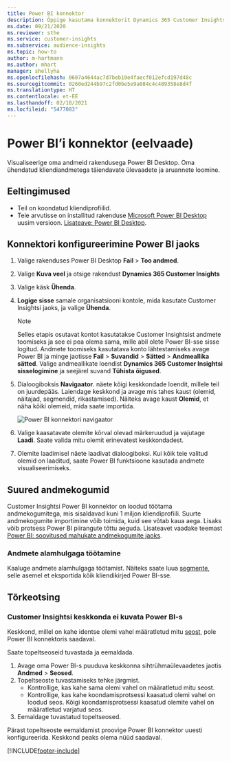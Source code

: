 ```yaml
---
title: Power BI konnektor
description: Õppige kasutama konnektorit Dynamics 365 Customer Insights Power BI-s.
ms.date: 09/21/2020
ms.reviewer: sthe
ms.service: customer-insights
ms.subservice: audience-insights
ms.topic: how-to
author: m-hartmann
ms.author: mhart
manager: shellyha
ms.openlocfilehash: 0607a4644ac7d7beb19e4faecf012efcd197d48c
ms.sourcegitcommit: 0260ed244b97c2fd0be5e9a084c4c489358e8d4f
ms.translationtype: HT
ms.contentlocale: et-EE
ms.lasthandoff: 02/18/2021
ms.locfileid: "5477083"
---
```

# <a name="connector-for-power-bi-preview"></a>Power BI’i konnektor (eelvaade)

Visualiseerige oma andmeid rakendusega Power BI Desktop. Oma ühendatud kliendiandmetega täiendavate ülevaadete ja aruannete loomine.

## <a name="prerequisites"></a>Eeltingimused

- Teil on koondatud kliendiprofiilid.
- Teie arvutisse on installitud rakenduse [Microsoft Power BI Desktop](https://powerbi.microsoft.com/desktop/) uusim versioon. [Lisateave: Power BI Desktop](https://docs.microsoft.com/power-bi/desktop-what-is-desktop).

## <a name="configure-the-connector-for-power-bi"></a>Konnektori konfigureerimine Power BI jaoks

1. Valige rakenduses Power BI Desktop **Fail** > **Too andmed**.

1. Valige **Kuva veel** ja otsige rakendust **Dynamics 365 Customer Insights**

1. Valige käsk **Ühenda**.

1. **Logige sisse** samale organisatsiooni kontole, mida kasutate Customer Insightsi jaoks, ja valige **Ühenda**.
   > [!NOTE]
   > Selles etapis osutavat kontot kasutatakse Customer Insightsist andmete toomiseks ja see ei pea olema sama, mille abil olete Power BI-sse sisse logitud. Andmete toomiseks kasutatava konto lähtestamiseks avage Power BI ja minge jaotisse **Fail** > **Suvandid** > **Sätted** > **Andmeallika sätted**. Valige andmeallikate loendist **Dynamics 365 Customer Insightsi sisselogimine** ja seejärel suvand **Tühista õigused**.  

1. Dialoogiboksis **Navigaator**. näete kõigi keskkondade loendit, millele teil on juurdepääs. Laiendage keskkond ja avage mis tahes kaust (olemid, näitajad, segmendid, rikastamised). Näiteks avage kaust **Olemid**, et näha kõiki olemeid, mida saate importida.

   ![Power BI konnektori navigaator](media/power-bi-navigator.png "Power BI konnektori navigaator")

1. Valige kaasatavate olemite kõrval olevad märkeruudud ja vajutage **Laadi**. Saate valida mitu olemit erinevatest keskkondadest.

1. Olemite laadimisel näete laadivat dialoogiboksi. Kui kõik teie valitud olemid on laaditud, saate Power BI funktsioone kasutada andmete visualiseerimiseks.

## <a name="large-data-sets"></a>Suured andmekogumid

Customer Insightsi Power BI konnektor on loodud töötama andmekogumitega, mis sisaldavad kuni 1 miljon kliendiprofiili. Suurte andmekogumite importimine võib toimida, kuid see võtab kaua aega. Lisaks võib protsess Power BI piirangute tõttu aeguda. Lisateavet vaadake teemast [Power BI: soovitused mahukate andmekogumite jaoks](https://docs.microsoft.com/power-bi/admin/service-premium-what-is#large-datasets). 

### <a name="work-with-a-subset-of-data"></a>Andmete alamhulgaga töötamine

Kaaluge andmete alamhulgaga töötamist. Näiteks saate luua [segmente](segments.md), selle asemel et eksportida kõik kliendikirjed Power BI-sse.

## <a name="troubleshooting"></a>Tõrkeotsing

### <a name="customer-insights-environment-doesnt-show-in-power-bi"></a>Customer Insightsi keskkonda ei kuvata Power BI-s

Keskkond, millel on kahe identse olemi vahel määratletud mitu [seost](relationships.md), pole Power BI konnektoris saadaval.

Saate topeltseoseid tuvastada ja eemaldada.

1. Avage oma Power BI-s puuduva keskkonna sihtrühmaülevaadetes jaotis **Andmed** > **Seosed**.
2. Topeltseoste tuvastamiseks tehke järgmist.
   - Kontrollige, kas kahe sama olemi vahel on määratletud mitu seost.
   - Kontrollige, kas kahe koondamisprotsessi kaasatud olemi vahel on loodud seos. Kõigi koondamisprotsessi kaasatud olemite vahel on määratletud varjatud seos.
3. Eemaldage tuvastatud topeltseosed.

Pärast topeltseoste eemaldamist proovige Power BI konnektor uuesti konfigureerida. Keskkond peaks olema nüüd saadaval.

[!INCLUDE[footer-include](../includes/footer-banner.md)]

